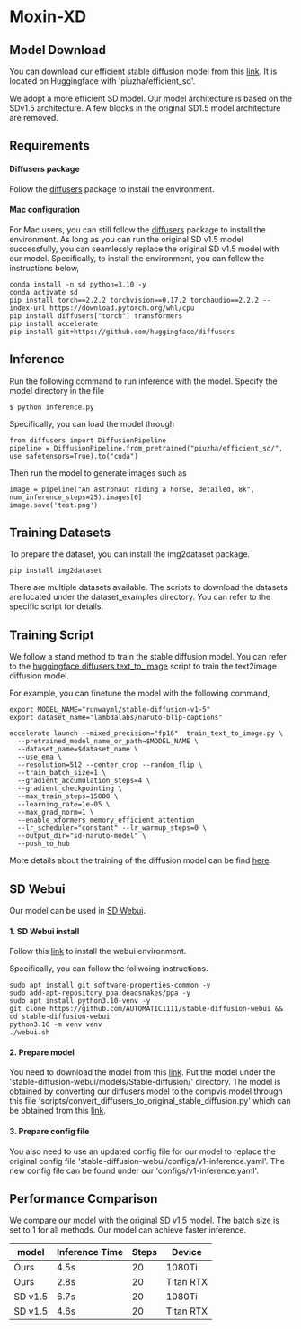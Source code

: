 # Moxin-XD


## Model Download

You can download our efficient stable diffusion model from this [link](https://huggingface.co/piuzha/efficient_sd). It is located on Huggingface with 'piuzha/efficient_sd'.

We adopt a more efficient SD model. Our model architecture is based on the SDv1.5 architecture. A few blocks in the original SD1.5 model architecture are removed. 


## Requirements

#### Diffusers package
Follow the [diffusers](https://huggingface.co/docs/diffusers/en/installation) package to install the environment.

#### Mac configuration

For Mac users, you can still follow the [diffusers](https://huggingface.co/docs/diffusers/en/installation) package to install the environment. As long as you can run the original SD v1.5 model successfully, you can seamlessly replace the original SD v1.5 model with our model. Specifically, to install the environment, you can  follow the instructions below,
```
conda install -n sd python=3.10 -y
conda activate sd
pip install torch==2.2.2 torchvision==0.17.2 torchaudio==2.2.2 --index-url https://download.pytorch.org/whl/cpu
pip install diffusers["torch"] transformers
pip install accelerate
pip install git+https://github.com/huggingface/diffusers
```



## Inference

Run the following command to run inference with the model. Specify the model directory in the file
```
$ python inference.py
```

Specifically, you can load the model through 
```
from diffusers import DiffusionPipeline
pipeline = DiffusionPipeline.from_pretrained("piuzha/efficient_sd/", use_safetensors=True).to("cuda")
```
Then run the model to generate images such as
```
image = pipeline("An astronaut riding a horse, detailed, 8k", num_inference_steps=25).images[0]
image.save('test.png')
```


## Training Datasets

To prepare the dataset, you can install the img2dataset package.
```
pip install img2dataset
```

There are multiple datasets available. The scripts to download the datasets are located under the dataset_examples directory. You can refer to the specific script for details. 



## Training Script

We follow  a stand  method to train the stable diffusion model. You can refer to the [huggingface diffusers text_to_image](https://github.com/huggingface/diffusers/blob/main/examples/text_to_image/train_text_to_image.py) script to train the text2image diffusion model. 

For example, you can finetune the model with the following command,
```
export MODEL_NAME="runwayml/stable-diffusion-v1-5"
export dataset_name="lambdalabs/naruto-blip-captions"

accelerate launch --mixed_precision="fp16"  train_text_to_image.py \
  --pretrained_model_name_or_path=$MODEL_NAME \
  --dataset_name=$dataset_name \
  --use_ema \
  --resolution=512 --center_crop --random_flip \
  --train_batch_size=1 \
  --gradient_accumulation_steps=4 \
  --gradient_checkpointing \
  --max_train_steps=15000 \
  --learning_rate=1e-05 \
  --max_grad_norm=1 \
  --enable_xformers_memory_efficient_attention
  --lr_scheduler="constant" --lr_warmup_steps=0 \
  --output_dir="sd-naruto-model" \
  --push_to_hub
```

More details about the training of the diffusion model can be find [here](https://huggingface.co/docs/diffusers/en/training/text2image).


## SD Webui

Our model can be used in [SD Webui](https://github.com/AUTOMATIC1111/stable-diffusion-webui). 

#### 1. SD Webui install

Follow this [link](https://github.com/AUTOMATIC1111/stable-diffusion-webui/tree/master) to install the webui environment. 

Specifically, you can follow the follwoing instructions.
```
sudo apt install git software-properties-common -y
sudo add-apt-repository ppa:deadsnakes/ppa -y
sudo apt install python3.10-venv -y
git clone https://github.com/AUTOMATIC1111/stable-diffusion-webui && cd stable-diffusion-webui
python3.10 -m venv venv
./webui.sh
```

#### 2. Prepare model

You need to download the model from this [link](https://huggingface.co/piuzha/efficient_sd). Put the model under the 'stable-diffusion-webui/models/Stable-diffusion/' directory.  The model is obtained by converting our diffusers model to the compvis model through this file 'scripts/convert_diffusers_to_original_stable_diffusion.py' which can be obtained from this [link](scripts/convert_diffusers_to_original_stable_diffusion.py). 

#### 3. Prepare config file

You also need to use an  updated config file for our model to replace the original config file 'stable-diffusion-webui/configs/v1-inference.yaml'.  The new config file can be found under our 'configs/v1-inference.yaml'. 


## Performance Comparison

We compare our model with the original SD v1.5 model. The batch size is set to 1 for all methods.  Our model can achieve faster inference. 

|     model   |   Inference Time  |   Steps   |  Device      |
|-------------|-------------------|-----------|--------------|
| Ours        |   4.5s            |   20      |  1080Ti      |
|Ours         |    2.8s           |   20      | Titan RTX    |
| SD v1.5     |   6.7s            | 20        |  1080Ti      |
| SD v1.5     |   4.6s            | 20        |  Titan RTX   |


